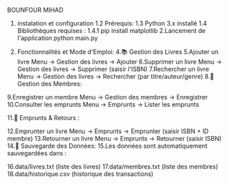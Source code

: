 BOUNFOUR MIHAD 
1. instalation et configuration
1.2 Prérequis:
1.3 Python 3.x installé
1.4 Bibliothèques requises :
   1.4.1 pip install matplotlib 
2.Lancement de l'application
python main.py

3. Fonctionnalités et Mode d'Emploi:
4.📚 Gestion des Livres
5.Ajouter un livre	     Menu →  Gestion des livres →  Ajouter
6.Supprimer un livre	   Menu →  Gestion des livres →  Supprimer (saisir l'ISBN)
7.Rechercher un livre	   Menu →  Gestion des livres →  Rechercher (par titre/auteur/genre)
   8.👥 Gestion des Membres:

9.Enregistrer un membre	  Menu →  Gestion des membres → Enregistrer
10.Consulter les emprunts	Menu →  Emprunts →  Lister les emprunts

   11.🔄 Emprunts & Retours :

12.Emprunter un livre	Menu →  Emprunts →  Emprunter (saisir ISBN + ID membre)
13.Retourner un livre	Menu →  Emprunts →  Retourner (saisir ISBN)
    14.💾 Sauvegarde des Données:
15.Les données sont automatiquement sauvegardées dans :

16.data/livres.txt (liste des livres)
17.data/membres.txt (liste des membres)
18.data/historique.csv (historique des transactions)

